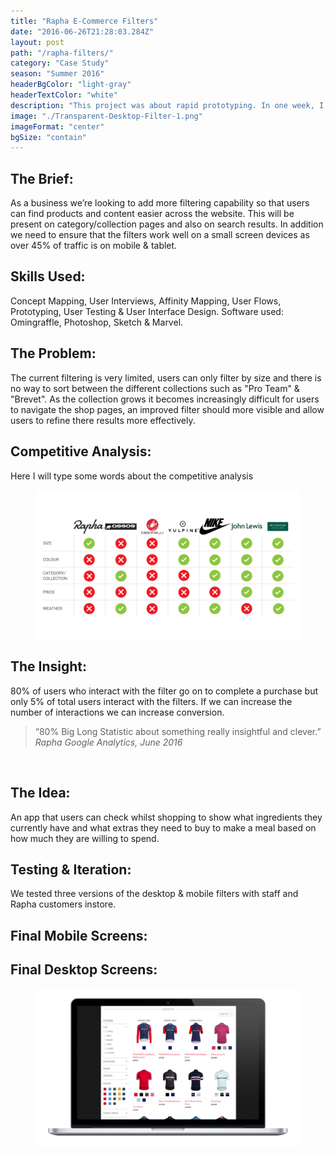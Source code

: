 ```yaml
---
title: "Rapha E-Commerce Filters"
date: "2016-06-26T21:28:03.284Z"
layout: post
path: "/rapha-filters/"
category: "Case Study"
season: "Summer 2016"
headerBgColor: "light-gray"
headerTextColor: "white"
description: "This project was about rapid prototyping. In one week, I researched, sketched, wireframed and prototyped a mobile application to help people to keep track of what they had in the fridge and the meals they could make within certain budgets."
image: "./Transparent-Desktop-Filter-1.png"
imageFormat: "center"
bgSize: "contain"
---
```


<div class="f4 measure-wide center">

<h2 class="orange fw6">The Brief:</h2>
As a business we’re looking to add more filtering capability so that users can find products and content easier across the website. This will be present on category/collection pages and also on search results. In addition we need to ensure that the filters work well on a small screen devices as over 45% of traffic is on mobile & tablet.

<h2 class="orange fw6">Skills Used:</h2>
Concept Mapping, User Interviews, Affinity Mapping, User Flows, Prototyping, User Testing & User Interface Design.
Software used: Omingraffle, Photoshop, Sketch & Marvel.

<h2 class="orange fw6">The Problem:</h2>
The current filtering is very limited, users can only filter by size and there is no way to sort between the different collections such as "Pro Team" & "Brevet". As the collection grows it becomes increasingly difficult for users to navigate the shop pages, an improved filter should more visible and allow users to refine there results more effectively.

<h2 class="orange fw6">Competitive Analysis:</h2>
Here I will type some words about the competitive analysis
</div>

<figure class="mh0 mv3">
  <img class="border-box" src="./Rapha-Competitors.jpeg" alt="Competitive Analysis" />
</figure>



<div class="f4 measure-wide center">
<h2 class="orange fw6">The Insight:</h2>
80% of users who interact with the filter go on to complete a purchase but only 5% of total users interact with the filters. If we can increase the number of interactions we can increase conversion.


</div>

<blockquote class="f2 measure-narrow center lh-title i mid-gray bl bw2 pl4 border-box b--orange">“80% Big Long Statistic about something really insightful and clever.” <cite class="f6 db mt3 fs-normal orange">Rapha Google Analytics, June 2016</cite></blockquote>

<div class="f4 measure-wide center">

 <h2 class="orange fw6">The Idea:</h2>
An app that users can check whilst shopping to show what ingredients they currently have and what extras they need to buy to make a meal based on how much they are willing to spend.

</div>


<div class="f4 measure-wide center">
<h2 class="orange fw6">Testing & Iteration:</h2>
We tested three versions of the desktop & mobile filters with staff and Rapha customers instore.

<h2 class="orange fw6">Final Mobile Screens:</h2>
</div>


<div class="f4 measure-wide center">
<h2 class="orange fw6">Final Desktop Screens:</h2>
</div>
<figure class="mh0 mv3">
  <img class="border-box" src="./Transparent-Desktop-Filter-1.png" alt="Competitive Analysis" />
</figure>
